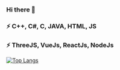 ### Hi there 👋
### ⚡ C++, C#, C, JAVA, HTML, JS
### ⚡ ThreeJS, VueJs, ReactJs, NodeJs


[![Top Langs](https://github-readme-stats.vercel.app/api/top-langs/?username=neaxic)](https://github.com/anuraghazra/github-readme-stats)


<!--
**Neaxic/neaxic** is a ✨ _special_ ✨ repository because its `README.md` (this file) appears on your GitHub profile.

Here are some ideas to get you started:

- 🔭 I’m currently working on ...
- 🌱 I’m currently learning ...
- 👯 I’m looking to collaborate on ...
- 🤔 I’m looking for help with ...
- 💬 Ask me about ...
- 📫 How to reach me: ...
- 😄 Pronouns: ...
- ⚡ Fun fact: ...
-->
